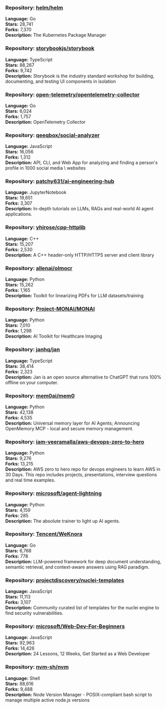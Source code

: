 ### **Repository:** [helm/helm](https://github.com/helm/helm)

**Language:** Go  
**Stars:** 28,741  
**Forks:** 7,370  
**Description:** The Kubernetes Package Manager

### **Repository:** [storybookjs/storybook](https://github.com/storybookjs/storybook)

**Language:** TypeScript  
**Stars:** 88,267  
**Forks:** 9,742  
**Description:** Storybook is the industry standard workshop for building, documenting, and testing UI components in isolation

### **Repository:** [open-telemetry/opentelemetry-collector](https://github.com/open-telemetry/opentelemetry-collector)

**Language:** Go  
**Stars:** 6,024  
**Forks:** 1,757  
**Description:** OpenTelemetry Collector

### **Repository:** [qeeqbox/social-analyzer](https://github.com/qeeqbox/social-analyzer)

**Language:** JavaScript  
**Stars:** 16,056  
**Forks:** 1,312  
**Description:** API, CLI, and Web App for analyzing and finding a person's profile in 1000 social media \ websites

### **Repository:** [patchy631/ai-engineering-hub](https://github.com/patchy631/ai-engineering-hub)

**Language:** JupyterNotebook  
**Stars:** 19,651  
**Forks:** 3,307  
**Description:** In-depth tutorials on LLMs, RAGs and real-world AI agent applications.

### **Repository:** [yhirose/cpp-httplib](https://github.com/yhirose/cpp-httplib)

**Language:** C++  
**Stars:** 15,207  
**Forks:** 2,530  
**Description:** A C++ header-only HTTP/HTTPS server and client library

### **Repository:** [allenai/olmocr](https://github.com/allenai/olmocr)

**Language:** Python  
**Stars:** 15,262  
**Forks:** 1,165  
**Description:** Toolkit for linearizing PDFs for LLM datasets/training

### **Repository:** [Project-MONAI/MONAI](https://github.com/Project-MONAI/MONAI)

**Language:** Python  
**Stars:** 7,010  
**Forks:** 1,298  
**Description:** AI Toolkit for Healthcare Imaging

### **Repository:** [janhq/jan](https://github.com/janhq/jan)

**Language:** TypeScript  
**Stars:** 38,414  
**Forks:** 2,323  
**Description:** Jan is an open source alternative to ChatGPT that runs 100% offline on your computer.

### **Repository:** [mem0ai/mem0](https://github.com/mem0ai/mem0)

**Language:** Python  
**Stars:** 42,138  
**Forks:** 4,535  
**Description:** Universal memory layer for AI Agents; Announcing OpenMemory MCP - local and secure memory management.

### **Repository:** [iam-veeramalla/aws-devops-zero-to-hero](https://github.com/iam-veeramalla/aws-devops-zero-to-hero)

**Language:** Python  
**Stars:** 9,276  
**Forks:** 13,215  
**Description:** AWS zero to hero repo for devops engineers to learn AWS in 30 Days. This repo includes projects, presentations, interview questions and real time examples.

### **Repository:** [microsoft/agent-lightning](https://github.com/microsoft/agent-lightning)

**Language:** Python  
**Stars:** 4,159  
**Forks:** 285  
**Description:** The absolute trainer to light up AI agents.

### **Repository:** [Tencent/WeKnora](https://github.com/Tencent/WeKnora)

**Language:** Go  
**Stars:** 6,768  
**Forks:** 778  
**Description:** LLM-powered framework for deep document understanding, semantic retrieval, and context-aware answers using RAG paradigm.

### **Repository:** [projectdiscovery/nuclei-templates](https://github.com/projectdiscovery/nuclei-templates)

**Language:** JavaScript  
**Stars:** 11,113  
**Forks:** 3,107  
**Description:** Community curated list of templates for the nuclei engine to find security vulnerabilities.

### **Repository:** [microsoft/Web-Dev-For-Beginners](https://github.com/microsoft/Web-Dev-For-Beginners)

**Language:** JavaScript  
**Stars:** 92,963  
**Forks:** 14,426  
**Description:** 24 Lessons, 12 Weeks, Get Started as a Web Developer

### **Repository:** [nvm-sh/nvm](https://github.com/nvm-sh/nvm)

**Language:** Shell  
**Stars:** 88,616  
**Forks:** 9,488  
**Description:** Node Version Manager - POSIX-compliant bash script to manage multiple active node.js versions

